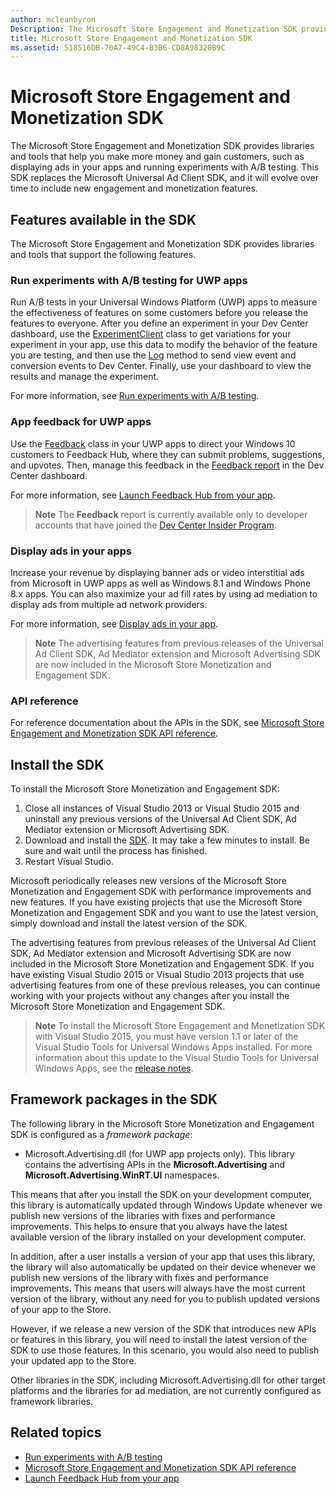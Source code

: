 ```yaml
---
author: mcleanbyron
Description: The Microsoft Store Engagement and Monetization SDK provides libraries and tools that you can use to add features to your apps that help you make more money and gain customers.
title: Microsoft Store Engagement and Monetization SDK
ms.assetid: 518516DB-70A7-49C4-B3B6-CD8A98320B9C
---
```


# Microsoft Store Engagement and Monetization SDK

The Microsoft Store Engagement and Monetization SDK provides libraries and tools that help you make more money and gain customers, such as displaying ads in your apps and running experiments with A/B testing. This SDK replaces the Microsoft Universal Ad Client SDK, and it will evolve over time to include new engagement and monetization features.


## Features available in the SDK

The Microsoft Store Engagement and Monetization SDK provides libraries and tools that support the following features.

### Run experiments with A/B testing for UWP apps

Run A/B tests in your Universal Windows Platform (UWP) apps to measure the effectiveness of features on some customers before you release the features to everyone. After you define an experiment in your Dev Center dashboard, use the [ExperimentClient](https://msdn.microsoft.com/library/windows/apps/microsoft.services.store.engagement.experimentclient.aspx) class to get variations for your experiment in your app, use this data to modify the behavior of the feature you are testing, and then use the [Log](https://msdn.microsoft.com/library/windows/apps/microsoft.services.store.engagement.storeservicescustomevents.log.aspx) method to send view event and conversion events to Dev Center. Finally, use your dashboard to view the results and manage the experiment.

For more information, see [Run experiments with A/B testing](run-app-experiments-with-a-b-testing.md).

### App feedback for UWP apps

Use the [Feedback](https://msdn.microsoft.com/library/windows/apps/microsoft.services.store.engagement.feedback.aspx) class in your UWP apps to direct your Windows 10 customers to Feedback Hub, where they can submit problems, suggestions, and upvotes. Then, manage this feedback in the [Feedback report](../publish/feedback-report.md) in the Dev Center dashboard.

For more information, see [Launch Feedback Hub from your app](launch-feedback-hub-from-your-app.md).

>**Note** The **Feedback** report is currently available only to developer accounts that have joined the [Dev Center Insider Program](../publish/dev-center-insider-program.md).

### Display ads in your apps

Increase your revenue by displaying banner ads or video interstitial ads from Microsoft in UWP apps as well as Windows 8.1 and Windows Phone 8.x apps. You can also maximize your ad fill rates by using ad mediation to display ads from multiple ad network providers.

For more information, see [Display ads in your app](display-ads-in-your-app.md).

>**Note** The advertising features from previous releases of the Universal Ad Client SDK, Ad Mediator extension and Microsoft Advertising SDK are now included in the Microsoft Store Monetization and Engagement SDK.

### API reference

For reference documentation about the APIs in the SDK, see [Microsoft Store Engagement and Monetization SDK API reference](https://msdn.microsoft.com/library/windows/apps/mt691886.aspx).

## Install the SDK

To install the Microsoft Store Monetization and Engagement SDK:

1.  Close all instances of Visual Studio 2013 or Visual Studio 2015 and uninstall any previous versions of the Universal Ad Client SDK, Ad Mediator extension or Microsoft Advertising SDK.
2.  Download and install the [SDK](http://aka.ms/store-em-sdk). It may take a few minutes to install. Be sure and wait until the process has finished.
3.  Restart Visual Studio.

Microsoft periodically releases new versions of the Microsoft Store Monetization and Engagement SDK with performance improvements and new features. If you have existing projects that use the Microsoft Store Monetization and Engagement SDK and you want to use the latest version, simply download and install the latest version of the SDK.

The advertising features from previous releases of the Universal Ad Client SDK, Ad Mediator extension and Microsoft Advertising SDK are now included in the Microsoft Store Monetization and Engagement SDK. If you have existing Visual Studio 2015 or Visual Studio 2013 projects that use advertising features from one of these previous releases, you can continue working with your projects without any changes after you install the Microsoft Store Monetization and Engagement SDK.

>**Note**  To install the Microsoft Store Engagement and Monetization SDK with Visual Studio 2015, you must have version 1.1 or later of the Visual Studio Tools for Universal Windows Apps installed. For more information about this update to the Visual Studio Tools for Universal Windows Apps, see the [release notes](http://go.microsoft.com/fwlink/?LinkID=624516).

## Framework packages in the SDK

The following library in the Microsoft Store Monetization and Engagement SDK is configured as a *framework package*:

* Microsoft.Advertising.dll (for UWP app projects only). This library contains the advertising APIs in the **Microsoft.Advertising** and **Microsoft.Advertising.WinRT.UI** namespaces.

This means that after you install the SDK on your development computer, this library is automatically updated through Windows Update whenever we publish new versions of the libraries with fixes and performance improvements. This helps to ensure that you always have the latest available version of the library installed on your development computer.

In addition, after a user installs a version of your app that uses this library, the library will also automatically be updated on their device whenever we publish new versions of the library with fixes and performance improvements. This means that users will always have the most current version of the library, without any need for you to publish updated versions of your app to the Store.

However, if we release a new version of the SDK that introduces new APIs or features in this library, you will need to install the latest version of the SDK to use those features. In this scenario, you would also need to publish your updated app to the Store.

Other libraries in the SDK, including Microsoft.Advertising.dll for other target platforms and the libraries for ad mediation, are not currently configured as framework libraries.

## Related topics

* [Run experiments with A/B testing](run-app-experiments-with-a-b-testing.md)
* [Microsoft Store Engagement and Monetization SDK API reference](https://msdn.microsoft.com/library/windows/apps/mt691886.aspx)
* [Launch Feedback Hub from your app](launch-feedback-hub-from-your-app.md)


<!--HONumber=Jun16_HO3-->


